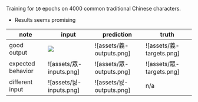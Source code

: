 Training for `10` epochs on 4000 common traditional Chinese characters.

- Results seems promising

| note              | input              | prediction          | truth               |
| ----------------- | ------------------ | ------------------- | ------------------- |
| good output       | ![](https://github.com/ycm/fuyi-fangsong/blob/5c63f52da68b5a240b7f0ddcac4fc00bddd6aeb1/assets/%E7%9C%BE-inputs.png) | ![assets/義-outputs.png] | ![assets/義-targets.png] |
| expected behavior | ![assets/眾-inputs.png] | ![assets/眾-outputs.png] | ![assets/眾-targets.png] |
| different input   | ![assets/눬-inputs.png] | ![assets/눬-outputs.png] | n/a                 |
